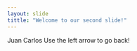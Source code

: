 ```yaml
---
layout: slide
tittle: "Welcome to our second slide!"
---
```

Juan Carlos
Use the left arrow to go back!
